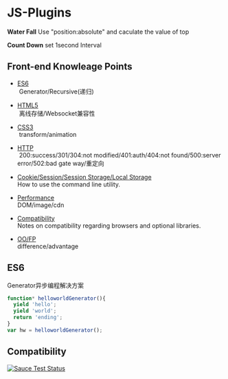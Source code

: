 # JS-Plugins
**Water Fall**
Use "position:absolute" and caculate the value of top

**Count Down**
set 1second Interval


Front-end Knowleage Points
--------

* [ES6](#es6)<br />
  Generator/Recursive(递归)

* [HTML5](#html5)<br />
  离线存储/Websocket兼容性
  
* [CSS3](#css3)<br />
  transform/animation
  
* [HTTP](#http)<br />
  200:success/301/304:not modified/401:auth/404:not found/500:server error/502:bad gate way/重定向
  
* [Cookie/Session/Session Storage/Local Storage](#cookie)<br />
  How to use the command line utility.

* [Performance](#performance)<br />
  DOM/image/cdn

* [Compatibility](#compatibility)<br />
  Notes on compatibility regarding browsers and optional libraries.

* [OO/FP](#OO/FP)<br />
  difference/advantage

ES6
-------------
Generator异步编程解决方案

```js
function* helloworldGenerator(){
  yield 'hello';
  yield 'world';
  return 'ending';
}
var hw = helloworldGenerator();
```

Compatibility
-------------
[![Sauce Test Status](https://saucelabs.com/browser-matrix/protobuf.svg)](https://saucelabs.com/u/protobuf)
